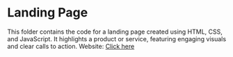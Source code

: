 # Landing Page

This folder contains the code for a landing page created using HTML, CSS, and JavaScript. It highlights a product or service, featuring engaging visuals and clear calls to action.
Website: [Click here](https://subham0822.github.io/Codsoft-WebDev/landing%20page/)
